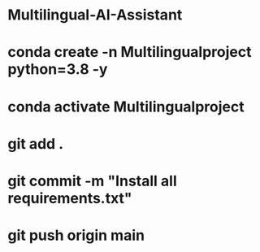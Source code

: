 # Multilingual-AI-Assistant
# conda create -n Multilingualproject python=3.8 -y
# conda activate Multilingualproject
# git add .
# git commit -m "Install all requirements.txt"
# git push origin main
